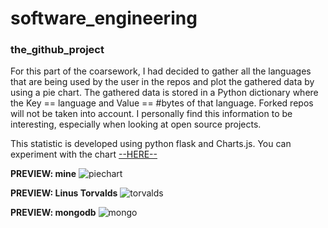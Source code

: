 # software_engineering
### the_github_project
For this part of the coarsework, I had decided to gather all the languages that are being used by the user in the repos and plot the gathered data by using a pie chart. The gathered data is stored in a Python dictionary where the Key == language and Value == #bytes of that language. Forked repos will not be taken into account. I personally find this information to be interesting, especially when looking at open source projects.

This statistic is developed using python flask and Charts.js. You can experiment with the chart [--HERE--](https://powerful-oasis-29380.herokuapp.com/)

**PREVIEW: mine**
![piechart](https://user-images.githubusercontent.com/23452999/49346369-18b0ea00-f689-11e8-9c8f-3a302edfa38a.png)

**PREVIEW: Linus Torvalds**
![torvalds](https://user-images.githubusercontent.com/23452999/49346430-4d717100-f68a-11e8-9658-513a3a6608f5.png)

**PREVIEW: mongodb**
![mongo](https://user-images.githubusercontent.com/23452999/49346621-105aae00-f68d-11e8-85ce-b0a78bcde813.png)

